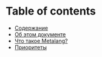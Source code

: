 # Table of contents

* [Содержание](README.md)
* [Об этом документе](ob-etom-dokumente.md)
* [Что такое Metalang?](chto-takoe-metalang.md)
* [Приоритеты](prioritety.md)
